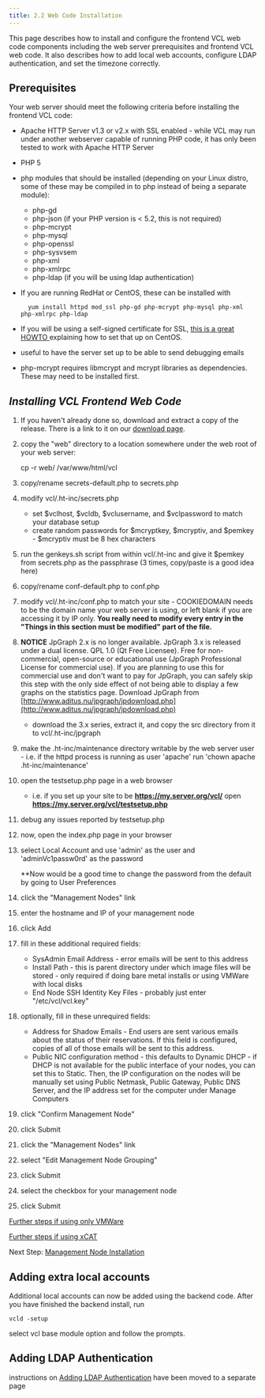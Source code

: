 ```yaml
---
title: 2.2 Web Code Installation
---
```


This page describes how to install and configure the frontend VCL
web code components including the web server prerequisites and frontend VCL
web code. It also describes how to add local web accounts, configure LDAP
authentication, and set the timezone correctly.


<a name="2.2WebCodeInstallation-*Prerequisites*"></a>
## Prerequisites

Your web server should meet the following criteria before installing the
frontend VCL code:

* Apache HTTP Server v1.3 or v2.x with SSL enabled - while VCL may run
under another webserver capable of running PHP code, it has only been
tested to work with Apache HTTP Server
* PHP 5
* php modules that should be installed (depending on your Linux distro,
some of these may be compiled in to php instead of being a separate
module):
    * php-gd
    * php-json (if your PHP version is < 5.2, this is not required)
    * php-mcrypt
    * php-mysql
    * php-openssl
    * php-sysvsem
    * php-xml
    * php-xmlrpc
    * php-ldap (if you will be using ldap authentication)
* If you are running RedHat or CentOS, these can be installed with

        yum install httpd mod_ssl php-gd php-mcrypt php-mysql php-xml php-xmlrpc php-ldap

* If you will be using a self-signed certificate for SSL, [this is a great HOWTO ](http://wiki.centos.org/HowTos/Https)
 explaining how to set that up on CentOS.
* useful to have the server set up to be able to send debugging emails
* php-mcrypt requires libmcrypt and mcrypt libraries as dependencies. 
These may need to be installed first.

<a name="2.2WebCodeInstallation-*InstallingVCLFrontendWebCode*"></a>
## *Installing VCL Frontend Web Code*

1. If you haven't already done so, download and extract a copy of the release. 
There is a link to it on our [download page](/downloads/download.cgi).

1. copy the "web" directory to a location somewhere under the web root of
your web server:

    cp -r web/ /var/www/html/vcl

1. copy/rename secrets-default.php to secrets.php
1. modify vcl/.ht-inc/secrets.php
    * set $vclhost, $vcldb, $vclusername, and $vclpassword to match your
database setup
    * create random passwords for $mcryptkey, $mcryptiv, and $pemkey -
$mcryptiv must be 8 hex characters
1. run the genkeys.sh script from within vcl/.ht-inc and give it $pemkey
from secrets.php as the passphrase (3 times, copy/paste is a good idea
here)
1. copy/rename conf-default.php to conf.php
1. modify vcl/.ht-inc/conf.php to match your site - COOKIEDOMAIN needs to be
the domain name your web server is using, or left blank if you are
accessing it by IP only.
**You really need to modify every entry in the "Things in this section
must be modified" part of the file.**
1. **NOTICE** JpGraph 2.x is no longer available.  JpGraph 3.x is released
under a dual license. QPL 1.0 (Qt Free Licensee).  Free for non-commercial,
open-source or educational use (JpGraph Professional License for commercial
use).  If you are planning to use this for commercial use and don't want to
pay for JpGraph, you can safely skip this step with the only side effect of
not being able to display a few graphs on the statistics page.
Download JpGraph from [http://www.aditus.nu/jpgraph/jpdownload.php](http://www.aditus.nu/jpgraph/jpdownload.php)
   * download the 3.x series, extract it, and copy the src directory from it
to vcl/.ht-inc/jpgraph
1. make the .ht-inc/maintenance directory writable by the web server user -
i.e. if the httpd process is running as user 'apache' run 'chown apache
.ht-inc/maintenance'
1. open the testsetup.php page in a web browser
   * i.e. if you set up your site to be **https://my.server.org/vcl/** open
**https://my.server.org/vcl/testsetup.php**
1. debug any issues reported by testsetup.php
1. now, open the index.php page in your browser
1. select Local Account and use 'admin' as the user and 'adminVc1passw0rd'
as the password

    **Now would be a good time to change the password from the default by
going to User Preferences
1. click the "Management Nodes" link
1. enter the hostname and IP of your management node
1. click Add
1. fill in these additional required fields:
   * SysAdmin Email Address - error emails will be sent to this address
   * Install Path - this is parent directory under which image files will be
stored - only required if doing bare metal installs or using VMWare with
local disks
   * End Node SSH Identity Key Files - probably just enter "/etc/vcl/vcl.key"
1. optionally, fill in these unrequired fields:
   * Address for Shadow Emails - End users are sent various emails about the
status of their reservations. If this field is configured, copies of all of
those emails will be sent to this address.
   * Public NIC configuration method - this defaults to Dynamic DHCP - if
DHCP is not available for the public interface of your nodes, you can set
this to Static. Then, the IP configuration on the nodes will be manually
set using Public Netmask, Public Gateway, Public DNS Server, and the IP
address set for the computer under Manage Computers
1. click "Confirm Management Node"
1. click Submit
1. click the "Management Nodes" link
1. select "Edit Management Node Grouping"
1. click Submit
1. select the checkbox for your management node
1. click Submit

[Further steps if using only VMWare](further-steps-if-using-only-vmware.html)


[Further steps if using xCAT](further-steps-if-using-xcat.html)


Next Step: [Management Node Installation](2.2-management-node-installation.html)


<a name="2.2WebCodeInstallation-*Addingextralocalaccounts*"></a>
## Adding extra local accounts

Additional local accounts can now be added using the backend code. After
you have finished the backend install, run

    vcld -setup

select vcl base module option and follow the prompts.

<a name="2.2WebCodeInstallation-AddingLDAPAuthentication"></a>
## Adding LDAP Authentication
instructions on [Adding LDAP Authentication](adding-ldap-authentication.html)
 have been moved to a separate page
